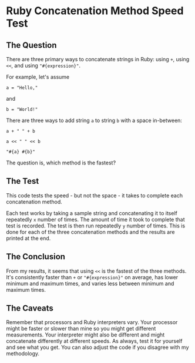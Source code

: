 # Ruby Concatenation Method Speed Test

## The Question

There are three primary ways to concatenate strings in Ruby: using <code>+</code>, using <code><<</code>, and using <code>"#{expression}"</code>.

For example, let's assume 

    a = "Hello,"

and

    b = "World!"

There are three ways to add string <code>a</code> to string <code>b</code> with a space in-between:

    a + " " + b

    a << " " << b

    "#{a} #{b}"

The question is, which method is the fastest?

## The Test

This code tests the speed - but not the space - it takes to complete each concatenation method.

Each test works by taking a sample string and concatenating it to itself repeatedly <code>x</code> number of times. The amount of time it took to complete that test is recorded. The test is then run repeatedly <code>y</code> number of times. This is done for each of the three concatenation methods and the results are printed at the end.

## The Conclusion

From my results, it seems that using <code><<</code> is the fastest of the three methods. It's consistently faster than <code>+</code> or <code>"#{expression}"</code> on average, has lower minimum and maximum times, and varies less between minimum and maximum times.

## The Caveats

Remember that processors and Ruby interpreters vary. Your processor might be faster or slower than mine so you might get different measurements. Your interpreter might also be different and might concatenate differently at different speeds. As always, test it for yourself and see what you get. You can also adjust the code if you disagree with my methodology.